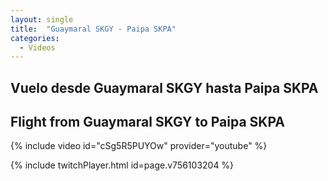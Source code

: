 ```yaml
---
layout: single
title:  "Guaymaral SKGY - Paipa SKPA"
categories:
  - Videos
---
```


## Vuelo desde Guaymaral SKGY hasta Paipa SKPA

## Flight from Guaymaral SKGY to Paipa SKPA 

{% include video id="cSg5R5PUYOw" provider="youtube" %}

{% include twitchPlayer.html id=page.v756103204 %}

